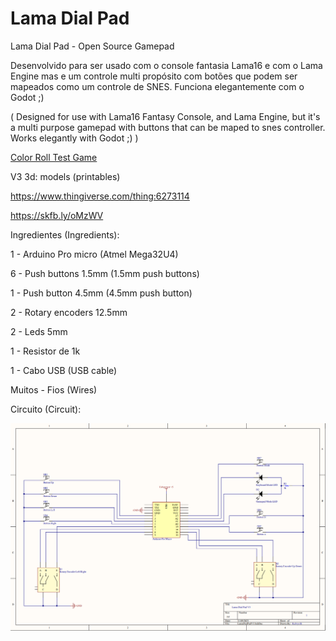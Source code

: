 # Lama Dial Pad

Lama Dial Pad - Open Source Gamepad

Desenvolvido para ser usado com o console fantasia Lama16 e com o Lama Engine
mas e um controle multi propósito  com botões que podem ser mapeados como um controle de SNES.
Funciona elegantemente com o Godot ;)

(
Designed for use with Lama16 Fantasy Console, and Lama Engine, 
but it's a multi purpose gamepad with buttons that can be maped to snes controller. 
Works elegantly with Godot ;)
)

[Color Roll Test Game](https://github.com/Kelvysb/ColorRoll)

V3 3d: models (printables)

https://www.thingiverse.com/thing:6273114

https://skfb.ly/oMzWV

Ingredientes (Ingredients):

1 - Arduino Pro micro (Atmel Mega32U4)

6 - Push buttons 1.5mm (1.5mm push buttons)

1 - Push button 4.5mm (4.5mm push button)

2 - Rotary encoders 12.5mm

2 - Leds 5mm

1 - Resistor de 1k

1 - Cabo USB (USB cable)

Muitos - Fios (Wires)


Circuito (Circuit):

![circuit](./docs/Circuit%20Schema.png)
